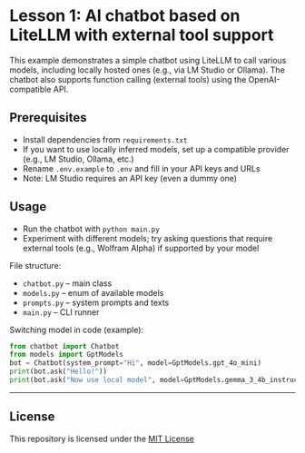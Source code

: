 # Lesson 1: AI chatbot based on LiteLLM with external tool support

This example demonstrates a simple chatbot using LiteLLM to call various models, including locally hosted ones (e.g., via LM Studio or Ollama). The chatbot also supports function calling (external tools) using the OpenAI-compatible API.

## Prerequisites
- Install dependencies from `requirements.txt`
- If you want to use locally inferred models, set up a compatible provider (e.g., LM Studio, Ollama, etc.)
- Rename `.env.example` to `.env` and fill in your API keys and URLs
- Note: LM Studio requires an API key (even a dummy one)

## Usage
- Run the chatbot with `python main.py`
- Experiment with different models; try asking questions that require external tools (e.g., Wolfram Alpha) if supported by your model

File structure:
- `chatbot.py` – main class
- `models.py` – enum of available models
- `prompts.py` – system prompts and texts
- `main.py` – CLI runner

Switching model in code (example):
```python
from chatbot import Chatbot
from models import GptModels
bot = Chatbot(system_prompt="Hi", model=GptModels.gpt_4o_mini)
print(bot.ask("Hello!"))
print(bot.ask("Now use local model", model=GptModels.gemma_3_4b_instruct))
```

---

## License
This repository is licensed under the [MIT License](LICENSE)